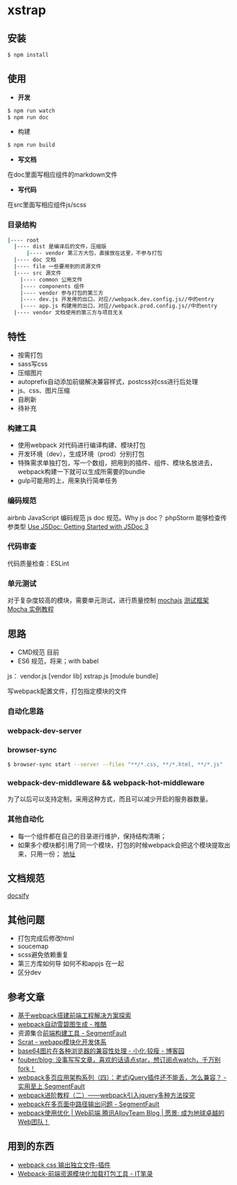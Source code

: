 # xstrap

## 安装
```bash
$ npm install 
```

## 使用


- **开发**
```bash
$ npm run watch
$ npm run doc
```


- 构建
```bash
$ npm run build
```

- **写文档**

在doc里面写相应组件的markdown文件

- **写代码**

在src里面写相应组件js/scss


### 目录结构 
```bash
|---- root
  |---- dist 是编译后的文件，压缩版
      |---- vendor 第三方大包，直接放在这里，不参与打包
  |---- doc 文档
  |---- file 一些要用到的资源文件
  |---- src 源文件
    |---- common 公用文件
    |---- components 组件
    |---- vendor 参与打包的第三方
    |---- dev.js 开发用的出口，对应//webpack.dev.config.js//中的entry
    |---- app.js 构建用的出口，对应//webpack.prod.config.js//中的entry
  |---- vendor 文档使用的第三方与项目无关

```


## 特性
- 按需打包
- sass写css
- 压缩图片
- autoprefix自动添加前缀解决兼容样式，postcss对css进行后处理
- js、css、图片压缩
- 自刷新 
- 待补充


### 构建工具
- 使用webpack 对代码进行编译构建、模块打包
- 开发环境（dev），生成环境（prod）分别打包
- 特殊需求单独打包，写一个数组，把用到的插件、组件、模块名放进去，webpack构建一下就可以生成所需要的bundle
- gulp可能用的上，用来执行简单任务

### 编码规范
airbnb JavaScript 编码规范
js doc 规范。Why js doc？ phpStorm 能够检查传参类型
[Use JSDoc: Getting Started with JSDoc 3](http://usejsdoc.org/about-getting-started.html#getting-started)

### 代码审查
代码质量检查：ESLint

### 单元测试
对于复杂度较高的模块，需要单元测试，进行质量控制
[mochajs](https://mochajs.org/)
[测试框架 Mocha 实例教程](http://www.ruanyifeng.com/blog/2015/12/a-mocha-tutorial-of-examples.html)


## 思路
- CMD规范 目前
- ES6 规范，将来；with babel

js：
vendor.js [vendor lib]
xstrap.js [module bundle]

写webpack配置文件，打包指定模块的文件

### 自动化思路
### webpack-dev-server
### browser-sync
```bash
$ browser-sync start --server --files "**/*.css, **/*.html, **/*.js"
```
### webpack-dev-middleware && webpack-hot-middleware
为了以后可以支持定制，采用这种方式，而且可以减少开启的服务器数量。

### 其他自动化


- 每一个组件都在自己的目录进行维护，保持结构清晰；
- 如果多个模块都引用了同一个模块，打包的时候webpack会把这个模块提取出来，只用一份；
[地址](http://www.zcfy.cc/article/getting-started-with-webpack-2-thinking-in-code-2110.html)

## 文档规范
[docsify](https://docsify.js.org/)


## 其他问题
- 打包完成后修改html
- soucemap
- scss避免依赖重复
- 第三方库如何导  如何不和appjs 在一起
- 区分dev


## 参考文章
- [基于webpack搭建前端工程解决方案探索](https://github.com/chemdemo/chemdemo.github.io/issues/10)
- [webpack自动雪碧图生成 - 推酷](http://www.tuicool.com/articles/YZfeeu7)
- 资源集合[前端构建工具 - SegmentFault](https://segmentfault.com/bookmark/1230000007618309)
- [Scrat - webapp模块化开发体系](http://scrat.io/#!/index)
- [base64图片在各种浏览器的兼容性处理 - 小化·较瘦 - 博客园  ](http://www.cnblogs.com/murphyzhou/p/base64-image-compatible.html)
- [fouber/blog: 没事写写文章，喜欢的话请点star，想订阅点watch，千万别fork！](https://github.com/fouber/blog)
- [webpack多页应用架构系列（四）：老式jQuery插件还不能丢，怎么兼容？ - 实用至上 SegmentFault  ](https://segmentfault.com/a/1190000006887523#articleHeader8)
- [webpack进阶教程（二）——webpack引入jquery多种方法探究](https://segmentfault.com/a/1190000007249293)
- [webpack在多页面中路径输出问题 - SegmentFault](https://segmentfault.com/q/1010000002607794)
- [webpack使用优化 | Web前端 腾讯AlloyTeam Blog | 愿景: 成为地球卓越的Web团队！](http://www.alloyteam.com/2016/01/webpack-use-optimization/)

## 用到的东西
- [webpack css 输出独立文件-插件](https://github.com/webpack/extract-text-webpack-plugin)
- [Webpack-前端资源模块化加载打包工具 - IT笔录](https://itbilu.com/nodejs/npm/Vy6BnJkY-.html)


